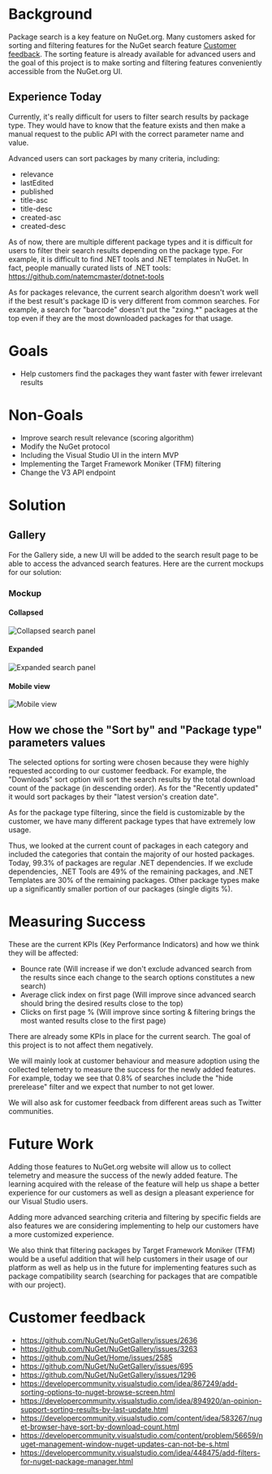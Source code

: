 # Background
Package search is a key feature on NuGet.org. Many customers asked for sorting and filtering features for the NuGet search feature [Customer feedback](#Customer-feedback). The sorting feature is already available for advanced users and the goal of this project is to make sorting and filtering features conveniently accessible from the NuGet.org UI.

## Experience Today
Currently, it's really difficult for users to  filter search results by package type. They would have to know that the feature exists and then make a manual request to the public API with the correct parameter name and value. 

Advanced users can sort packages by many criteria, including:
* relevance
* lastEdited
* published
* title-asc
* title-desc
* created-asc
* created-desc

As of now, there are multiple different package types and it is difficult for users to filter their search results depending on the package type. For example, it is difficult to find .NET tools and .NET templates in NuGet. In fact, people manually curated lists of .NET tools: https://github.com/natemcmaster/dotnet-tools


As for packages relevance, the current search algorithm doesn't work well if the best result's package ID is very different from common searches. For example, a search for "barcode" doesn't put the "zxing.*" packages at the top even if they are the most downloaded packages for that usage.

# Goals
* Help customers find the packages they want faster with fewer irrelevant results
	
# Non-Goals
* Improve search result relevance (scoring algorithm)
* Modify the NuGet protocol
* Including the Visual Studio UI in the intern MVP
* Implementing the Target Framework Moniker (TFM) filtering
* Change the V3 API endpoint

# Solution

## Gallery
For the Gallery side, a new UI will be added to the search result page to be able to access the advanced search features. Here are the current mockups for our solution:

### Mockup
#### Collapsed
![Collapsed search panel](https://user-images.githubusercontent.com/65630625/85337567-bc9df880-b4ae-11ea-8a0d-f3fc66244b7b.png)

#### Expanded
![Expanded search panel](https://user-images.githubusercontent.com/65630625/85337622-d3dce600-b4ae-11ea-8065-5da4a5a828ec.png)

#### Mobile view
![Mobile view](https://user-images.githubusercontent.com/65630625/85337737-fff86700-b4ae-11ea-8282-60f39a661ec6.png)


## How we chose the "Sort by" and "Package type" parameters values
The selected options for sorting were chosen because they were highly requested according to our customer feedback. For example, the "Downloads" sort option will sort the search results by the total download count of the package (in descending order). As for the "Recently updated" it would sort packages by their "latest version's creation date".

As for the package type filtering, since the field is customizable by the customer, we have many different package types that have extremely low usage.

Thus, we looked at the current count of packages in  each category and included the categories that contain the majority of our hosted packages. Today, 99.3% of packages are regular .NET dependencies. If we exclude dependencies, .NET Tools are 49% of the remaining packages, and .NET Templates are 30% of the remaining packages. Other package types make up a significantly smaller portion of our packages (single digits %).

# Measuring Success

These are the current KPIs (Key Performance Indicators) and how we think they will be affected:
* Bounce rate (Will increase if we don't exclude advanced search from the results since each change to the search options constitutes a new search)
* Average click index on first page (Will improve since advanced search should bring the desired results close to the top)
* Clicks on first page % (Will improve since sorting & filtering brings the most wanted results close to the first page)

There are already some KPIs in place for the current search. The goal of this project is to not affect them negatively.

We will mainly look at customer behaviour and measure adoption using the collected telemetry to measure the success for the newly added features.  For example, today we see that 0.8% of searches include the "hide prerelease" filter and we expect that number to not get lower.

We will also ask for customer feedback from different areas such as Twitter communities.

# Future Work
Adding those features to NuGet.org website will allow us to collect telemetry and measure the success of the newly added feature. The learning acquired with the release of the feature will help us shape a better experience for our customers as well as design a pleasant experience for our Visual Studio users.

Adding more advanced searching criteria and filtering by specific fields are also features we are considering implementing to help our customers have a more customized experience.

We also think that filtering packages by Target Framework Moniker (TFM) would be a useful addition that will help   customers in their usage of our platform as well as help us in the future for implementing features such as package compatibility search (searching for packages that are compatible with our project).

# Customer feedback
* https://github.com/NuGet/NuGetGallery/issues/2636
* https://github.com/NuGet/NuGetGallery/issues/3263 
* https://github.com/NuGet/Home/issues/2585
* https://github.com/NuGet/NuGetGallery/issues/695
* https://github.com/NuGet/NuGetGallery/issues/1296
* https://developercommunity.visualstudio.com/idea/867249/add-sorting-options-to-nuget-browse-screen.html
* https://developercommunity.visualstudio.com/idea/894920/an-opinion-support-sorting-results-by-last-update.html
* https://developercommunity.visualstudio.com/content/idea/583267/nuget-browser-have-sort-by-download-count.html
* https://developercommunity.visualstudio.com/content/problem/56659/nuget-management-window-nuget-updates-can-not-be-s.html
* https://developercommunity.visualstudio.com/idea/448475/add-filters-for-nuget-package-manager.html
